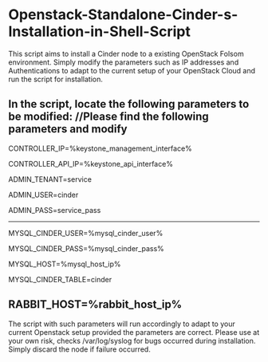 Openstack-Standalone-Cinder-s-Installation-in-Shell-Script
==========================================================

This script aims to install a Cinder node to a existing OpenStack Folsom environment.
Simply modify the parameters such as IP addresses and Authentications to adapt to the current setup of your OpenStack Cloud and run the script for installation.

In the script, locate the following parameters to be modified:
//Please find the following parameters and modify
--------------------------------------------------
CONTROLLER_IP=%keystone_management_interface%

CONTROLLER_API_IP=%keystone_api_interface%

ADMIN_TENANT=service

ADMIN_USER=cinder

ADMIN_PASS=service_pass

--------------------------------------------------

MYSQL_CINDER_USER=%mysql_cinder_user%

MYSQL_CINDER_PASS=%mysql_cinder_pass%

MYSQL_HOST=%mysql_host_ip%

MYSQL_CINDER_TABLE=cinder

RABBIT_HOST=%rabbit_host_ip%
-------------------------------------------------

The script with such parameters will run accordingly to adapt to your current Openstack setup provided the parameters are correct.
Please use at your own risk, checks /var/log/syslog for bugs occurred during installation. Simply discard the node if failure occurred.
